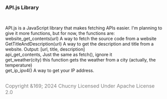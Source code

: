 <!DOCTYPE html><html lang="en"><body><head><h3>API.js Library</h3></head><br><p>API.js is a JavaScript library that makes fetching APIs easier. I'm planning to give it more functions, but for now, the functions are:<br>website_get_contents(url) A way to fetch the source code from a website<br>GetTitleAndDescription(url) A way to get the description and title from a website. Output: [url, title, description]<br>api_get_contents, Just the same as fetch(), ignore it<br>get_weather(city) this function gets the weather from a city (actually, the temperature)<br>get_ip_ipv4() A way to get your IP address.</p><br><big style="color:grey;font-size:16px;">Copyright &169; 2024 Chucny Licensed Under Apache License 2.0</big></body></html>
